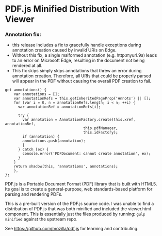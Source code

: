 # PDF.js Minified Distribution With Viewer

### Annotation fix:
* this release includes a fix to gracefully handle exceptions during annotation creation caused by invalid URIs on  Edge.
* Without this fix, a single malformed annotation (e.g. http:myurl.9a) leads to an error on Microsoft Edge, resulting in the document not being rendered at all.
* This fix skips simply skips annotations that threw an error during annotation creation. Therefore, all URIs that could be properly parsed will appear in the PDF without causing the overall PDF creation to fail.


```
get annotations() {
    var annotations = [];
    var annotationRefs = this.getInheritedPageProp('Annots') || [];
    for (var i = 0, n = annotationRefs.length; i < n; ++i) {
      var annotationRef = annotationRefs[i];
      
      try {
        var annotation = AnnotationFactory.create(this.xref, annotationRef,
                                    this.pdfManager,
                                    this.idFactory);
        if (annotation) {
        annotations.push(annotation);
        }
      } catch (ex) {
        console.error('PDFDocument: cannot create annotation', ex);
      }
    }
    return shadow(this, 'annotations', annotations);
    },
};
```


PDF.js is a Portable Document Format (PDF) library that is built with HTML5.
Its goal is to create a general-purpose, web standards-based platform for
parsing and rendering PDFs.

This is a pre-built version of the PDF.js source code.  I was unable to find
a distribution of PDF.js that was both minified and included the viewer.html
component.  This is essentially just the files produced by running:
`gulp minified` against the upstream repo.

See https://github.com/mozilla/pdf.js for learning and contributing.

